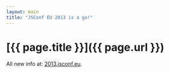 ```yaml
---
layout: main
title: "JSConf EU 2013 is a go!"
---
```


# [{{ page.title }}]({{ page.url }})

All new info at: [2013.jsconf.eu](http://2013.jsconf.eu/).
